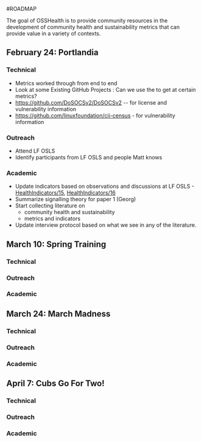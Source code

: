 #ROADMAP

The goal of OSSHealth is to provide community resources in the development of community health and sustainability metrics that can provide value in a variety of contexts. 

## February 24: Portlandia 

### Technical
- Metrics worked through from end to end
- Look at some Existing GitHub Projects : Can we use the to get at certain metrics?
 - https://github.com/DoSOCSv2/DoSOCSv2 -- for license and vulnerability information  
 - https://github.com/linuxfoundation/cii-census - for vulnerability information 

### Outreach
- Attend LF OSLS
- Identify participants from LF OSLS and people Matt knows

### Academic
- Update indicators based on observations and discussions at LF OSLS - [HealthIndicators/15](https://github.com/OSSHealth/HealthIndicators/issues/15), [HealthIndicators/16](https://github.com/OSSHealth/HealthIndicators/issues/16)
- Summarize signalling theory for paper 1 (Georg)
- Start collecting literature on 
  - community health and sustainability 
  - metrics and indicators
- Update interview protocol based on what we see in any of the literature.

## March 10: Spring Training

### Technical

### Outreach

### Academic


## March 24: March Madness

### Technical

### Outreach

### Academic


## April 7: Cubs Go For Two!

### Technical

### Outreach

### Academic
